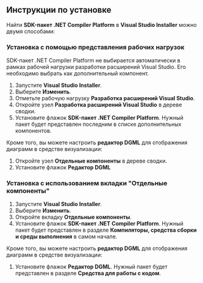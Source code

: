 ## <a name="installation-instructions"></a>Инструкции по установке 

Найти **SDK-пакет .NET Compiler Platform** в **Visual Studio Installer** можно двумя способами:

### <a name="install-using-the-workloads-view"></a>Установка с помощью представления рабочих нагрузок

SDK-пакет .NET Compiler Platform не выбирается автоматически в рамках рабочей нагрузки разработки расширений Visual Studio. Его необходимо выбрать как дополнительный компонент.

1. Запустите **Visual Studio Installer**. 
1. Выберите **Изменить**. 
1. Отметьте рабочую нагрузку **Разработка расширений Visual Studio**.
1. Откройте узел **Разработка расширений Visual Studio** в дереве сводки.
1. Установите флажок **SDK-пакет .NET Compiler Platform**. Нужный пакет будет представлен последним в списке дополнительных компонентов.

Кроме того, вы можете настроить **редактор DGML** для отображения диаграмм в средстве визуализации:

1. Откройте узел **Отдельные компоненты** в дереве сводки.
1. Установите флажок **Редактор DGML**

### <a name="install-using-the-individual-components-tab"></a>Установка с использованием вкладки "Отдельные компоненты"

1. Запустите **Visual Studio Installer**. 
1. Выберите **Изменить**. 
1. Откройте вкладку **Отдельные компоненты**. 
1. Установите флажок **SDK-пакет .NET Compiler Platform**. Нужный пакет будет представлен в разделе **Компиляторы, средства сборки и среды выполнения** в самом начале.

Кроме того, вы можете настроить **редактор DGML** для отображения диаграмм в средстве визуализации:

1. Установите флажок **Редактор DGML**. Нужный пакет будет представлен в разделе **Средства для работы с кодом**.
